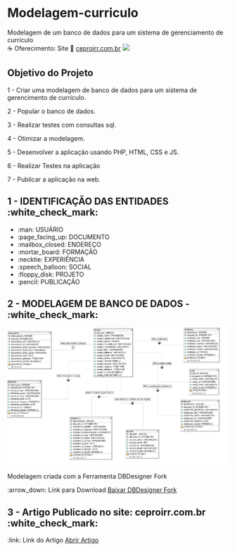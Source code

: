 # Modelagem-curriculo
Modelagem de um banco de dados para um sistema de gerenciamento de currículo<br>
:coffee: Oferecimento: Site :link: <a title="CEPROIRR.COM.BR" href="https://www.ceproirr.com.br/" target="_blank">ceproirr.com.br</a> <img style="text-align: center;" src="https://www.ceproirr.com.br/themes/wc_ceproirr/images/favicon.png"><BR>
<h2>Objetivo do Projeto</h2>
  <p>1 - Criar uma modelagem de banco de dados para um sistema de gerencimento de currículo.</p>
  <p>2 - Popular o banco de dados.</p>
  <p>3 - Realizar testes com consultas sql.</p>
  <p>4 - Otimizar a modelagem.</p>
  <p>5 - Desenvolver a aplicação usando PHP, HTML, CSS e JS.</p>
  <p>6 - Realizar Testes na aplicação</p>
  <p>7 - Publicar a aplicação na web.</p>
<h2>1 - IDENTIFICAÇÃO DAS ENTIDADES :white_check_mark: </h2>
  <ul>
    <li>:man: USUÁRIO</li>
    <li>:page_facing_up: DOCUMENTO</li>
    <li>:mailbox_closed: ENDEREÇO</li>
    <li>:mortar_board: FORMAÇÃO</li>
    <li>:necktie: EXPERIÊNCIA</li>
    <li>:speech_balloon: SOCIAL</li>
    <li>:floppy_disk: PROJETO</li>
    <li>:pencil: PUBLICAÇÃO</li>
  </ul>
<h2>2 - MODELAGEM DE BANCO DE DADOS - :white_check_mark: </h2>
<img title="MODELAGEM DE BANCO DE DADOS" src="https://github.com/DalmoMendes/Modelagem-curriculo/blob/master/projeto/image/Modelagem-Curriculo.png" style="width: 800px; margin: auto;">
<p>Modelagem criada com a Ferramenta DBDesigner Fork</p>
  <p>:arrow_down: Link para Download <a href="https://sourceforge.net/projects/dbdesigner-fork/" target="_blank" >Baixar DBDesigner Fork</a></p>
<h2>3 - Artigo Publicado no site: ceproirr.com.br :white_check_mark:</h2>
  <p>:link: Link do Artigo <a href="https://www.ceproirr.com.br/artigo/modelagem-de-um-banco-de-dados-para-um-sistema-de-gerenciamento-de-curriculo
" target="_blank" >Abrir Artigo</a></p>
  
